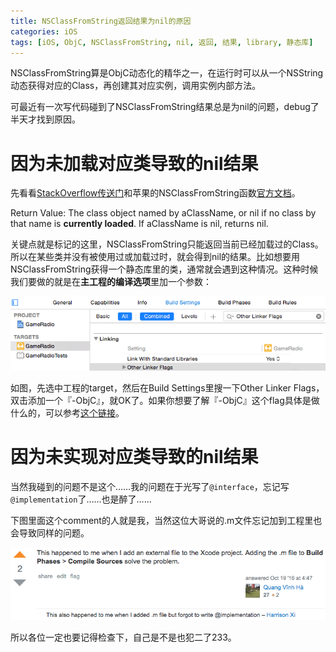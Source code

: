 ```yaml
---
title: NSClassFromString返回结果为nil的原因
categories: iOS
tags: [iOS, ObjC, NSClassFromString, nil, 返回, 结果, library, 静态库]
---
```


NSClassFromString算是ObjC动态化的精华之一，在运行时可以从一个NSString动态获得对应的Class，再创建其对应实例，调用实例内部方法。

可最近有一次写代码碰到了NSClassFromString结果总是为nil的问题，debug了半天才找到原因。

<!--more-->

# 因为未加载对应类导致的nil结果

先看看[StackOverflow传送门](https://stackoverflow.com/questions/2227085/nsclassfromstring-returns-nil)和苹果的NSClassFromString函数[官方文档](https://developer.apple.com/reference/foundation/1395135-nsclassfromstring)。

Return Value: The class object named by aClassName, or nil if no class by that name is **currently loaded**. If aClassName is nil, returns nil.

关键点就是标记的这里，NSClassFromString只能返回当前已经加载过的Class。所以在某些类并没有被使用过或加载过时，就会得到nil的结果。比如想要用NSClassFromString获得一个静态库里的类，通常就会遇到这种情况。这种时候我们要做的就是在**主工程的编译选项**里加一个参数：

![09-A](/2015/03/09-A.png)

如图，先选中工程的target，然后在Build Settings里搜一下Other Linker Flags，双击添加一个『-ObjC』，就OK了。如果你想要了解『-ObjC』这个flag具体是做什么的，可以参考[这个链接](https://developer.apple.com/library/content/qa/qa1490/_index.html)。

# 因为未实现对应类导致的nil结果

当然我碰到的问题不是这个……我的问题在于光写了`@interface`，忘记写`@implementation`了……也是醉了……

下图里面这个comment的人就是我，当然这位大哥说的.m文件忘记加到工程里也会导致同样的问题。

![09-B](/2015/03/09-B.png)

所以各位一定也要记得检查下，自己是不是也犯二了233。
